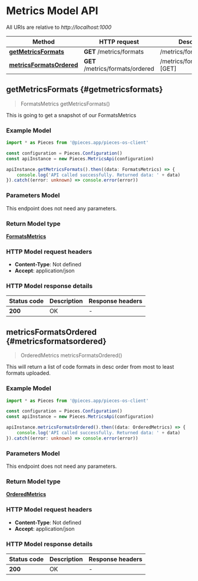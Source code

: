 # Metrics Model API

All URIs are relative to *http://localhost:1000*

Method | HTTP request | Description
------------- | ------------- | -------------
[**getMetricsFormats**](MetricsApi#getmetricsformats) | **GET** /metrics/formats | /metrics/formats [GET]
[**metricsFormatsOrdered**](MetricsApi#metricsformatsordered) | **GET** /metrics/formats/ordered | /metrics/formats/ordered [GET]


## **getMetricsFormats** {#getmetricsformats}
> FormatsMetrics getMetricsFormats()

This is going to get a snapshot of our FormatsMetrics

### Example Model

```typescript
import * as Pieces from '@pieces.app/pieces-os-client'

const configuration = Pieces.Configuration()
const apiInstance = new Pieces.MetricsApi(configuration)

apiInstance.getMetricsFormats().then((data: FormatsMetrics) => {
    console.log('API called successfully. Returned data: ' + data)
}).catch((error: unknown) => console.error(error))
```

### Parameters Model
This endpoint does not need any parameters.


### Return Model type

[**FormatsMetrics**](../models/FormatsMetrics)

### HTTP Model request headers

- **Content-Type**: Not defined
- **Accept**: application/json


### HTTP Model response details
| Status code | Description | Response headers
|-------------|-------------|------------------
**200** | OK |  -  |

## **metricsFormatsOrdered** {#metricsformatsordered}
> OrderedMetrics metricsFormatsOrdered()

This will return a list of code formats in desc order from most to least formats uploaded.

### Example Model

```typescript
import * as Pieces from '@pieces.app/pieces-os-client'

const configuration = Pieces.Configuration()
const apiInstance = new Pieces.MetricsApi(configuration)

apiInstance.metricsFormatsOrdered().then((data: OrderedMetrics) => {
    console.log('API called successfully. Returned data: ' + data)
}).catch((error: unknown) => console.error(error))
```

### Parameters Model
This endpoint does not need any parameters.


### Return Model type

[**OrderedMetrics**](../models/OrderedMetrics)

### HTTP Model request headers

- **Content-Type**: Not defined
- **Accept**: application/json


### HTTP Model response details
| Status code | Description | Response headers
|-------------|-------------|------------------
**200** | OK |  -  |


